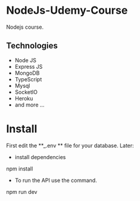 # NodeJs-Udemy-Course
Nodejs course.

## Technologies

- Node JS
- Express JS
- MongoDB
- TypeScript
- Mysql
- SocketIO
- Heroku
- and more ...

# Install

First edit the **\_.env ** file for your database. Later:


* install dependencies

npm install

* To run the API use the command.

npm run dev
